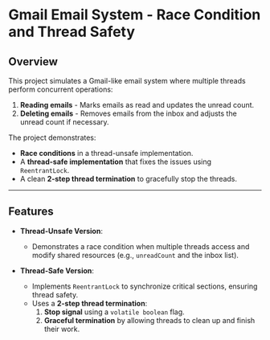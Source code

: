 # Gmail Email System - Race Condition and Thread Safety

## Overview

This project simulates a Gmail-like email system where multiple threads perform concurrent operations:
1. **Reading emails** - Marks emails as read and updates the unread count.
2. **Deleting emails** - Removes emails from the inbox and adjusts the unread count if necessary.

The project demonstrates:
- **Race conditions** in a thread-unsafe implementation.
- A **thread-safe implementation** that fixes the issues using `ReentrantLock`.
- A clean **2-step thread termination** to gracefully stop the threads.

---

## Features

- **Thread-Unsafe Version**:
  - Demonstrates a race condition when multiple threads access and modify shared resources (e.g., `unreadCount` and the inbox list).

- **Thread-Safe Version**:
  - Implements `ReentrantLock` to synchronize critical sections, ensuring thread safety.
  - Uses a **2-step thread termination**:
    1. **Stop signal** using a `volatile boolean` flag.
    2. **Graceful termination** by allowing threads to clean up and finish their work.




